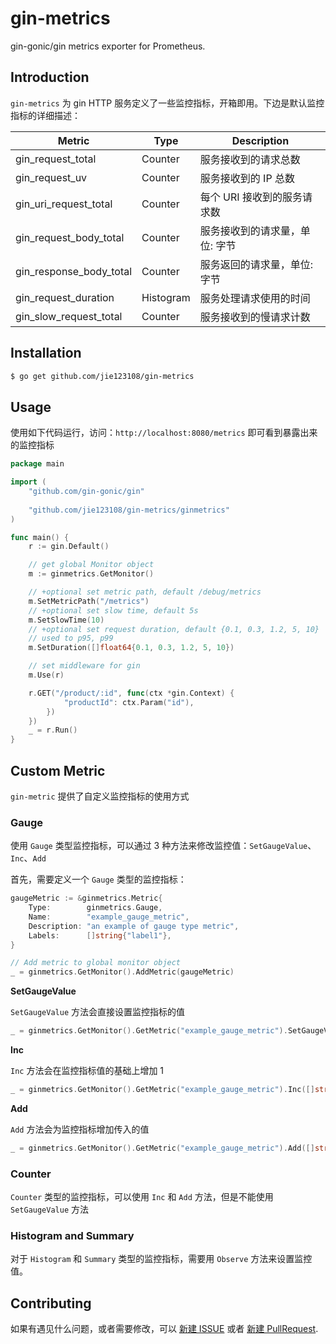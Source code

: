 # gin-metrics
gin-gonic/gin metrics exporter for Prometheus.


## Introduction

`gin-metrics` 为 gin HTTP 服务定义了一些监控指标，开箱即用。下边是默认监控指标的详细描述：  


| Metric                  | Type      | Description                                         |
| ----------------------- | --------- | --------------------------------------------------- |
| gin_request_total       | Counter   | 服务接收到的请求总数                |
| gin_request_uv          | Counter   | 服务接收到的 IP 总数                     |
| gin_uri_request_total   | Counter   | 每个 URI 接收到的服务请求数 |
| gin_request_body_total  | Counter   | 服务接收到的请求量，单位: 字节   |
| gin_response_body_total | Counter   | 服务返回的请求量，单位: 字节      |
| gin_request_duration    | Histogram | 服务处理请求使用的时间         |
| gin_slow_request_total  | Counter   | 服务接收到的慢请求计数     |


## Installation

```bash
$ go get github.com/jie123108/gin-metrics
```

## Usage

使用如下代码运行，访问：`http://localhost:8080/metrics` 即可看到暴露出来的监控指标

```go
package main

import (
	"github.com/gin-gonic/gin"
	
	"github.com/jie123108/gin-metrics/ginmetrics"
)

func main() {
	r := gin.Default()

	// get global Monitor object
	m := ginmetrics.GetMonitor()

	// +optional set metric path, default /debug/metrics
	m.SetMetricPath("/metrics")
	// +optional set slow time, default 5s
	m.SetSlowTime(10)
	// +optional set request duration, default {0.1, 0.3, 1.2, 5, 10}
	// used to p95, p99
	m.SetDuration([]float64{0.1, 0.3, 1.2, 5, 10})

	// set middleware for gin
	m.Use(r)

	r.GET("/product/:id", func(ctx *gin.Context) {
			"productId": ctx.Param("id"),
		})
	})
	_ = r.Run()
}

```

## Custom Metric

`gin-metric` 提供了自定义监控指标的使用方式

### Gauge

使用 `Gauge` 类型监控指标，可以通过 3 种方法来修改监控值：`SetGaugeValue`、`Inc`、`Add`

首先，需要定义一个 `Gauge` 类型的监控指标：

```go
gaugeMetric := &ginmetrics.Metric{
    Type:        ginmetrics.Gauge,
    Name:        "example_gauge_metric",
    Description: "an example of gauge type metric",
    Labels:      []string{"label1"},
}

// Add metric to global monitor object
_ = ginmetrics.GetMonitor().AddMetric(gaugeMetric)
```

**SetGaugeValue** 

`SetGaugeValue` 方法会直接设置监控指标的值

```go
_ = ginmetrics.GetMonitor().GetMetric("example_gauge_metric").SetGaugeValue([]string{"label_value1"}, 0.1)
```

**Inc**

`Inc` 方法会在监控指标值的基础上增加 1

```go
_ = ginmetrics.GetMonitor().GetMetric("example_gauge_metric").Inc([]string{"label_value1"})
```

**Add**

`Add` 方法会为监控指标增加传入的值

```go
_ = ginmetrics.GetMonitor().GetMetric("example_gauge_metric").Add([]string{"label_value1"}, 0.2)
```

### Counter

`Counter` 类型的监控指标，可以使用 `Inc` 和 `Add` 方法，但是不能使用 `SetGaugeValue` 方法


### Histogram and Summary

对于 `Histogram` 和 `Summary` 类型的监控指标，需要用 `Observe` 方法来设置监控值。

## Contributing

如果有遇见什么问题，或者需要修改，可以  [新建 ISSUE](https://github.com/jie123108/gin-metrics/issues/new) 
或者 [新建 PullRequest](https://github.com/jie123108/gin-metrics/pulls). 

